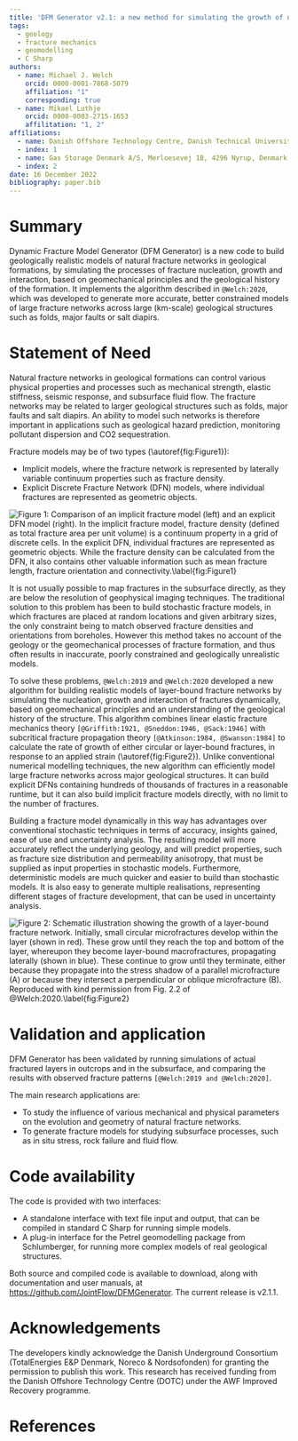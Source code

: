 ```yaml
---
title: 'DFM Generator v2.1: a new method for simulating the growth of natural fracture networks'
tags:
  - geology
  - fracture mechanics
  - geomodelling
  - C Sharp
authors:
  - name: Michael J. Welch
    orcid: 0000-0001-7868-5079
    affiliation: "1"
    corresponding: true
  - name: Mikael Luthje
    orcid: 0000-0003-2715-1653
    affilitation: "1, 2" 
affiliations:
  - name: Danish Offshore Technology Centre, Danish Technical University, Kgs. Lyngby, 2800, Denmark
  - index: 1
  - name: Gas Storage Denmark A/S, Merloesevej 1B, 4296 Nyrup, Denmark
  - index: 2
date: 16 December 2022
bibliography: paper.bib
---
```


# Summary
Dynamic Fracture Model Generator (DFM Generator) is a new code to build geologically realistic models of natural fracture networks in geological formations, by simulating the processes of fracture nucleation, growth and interaction, based on geomechanical principles and the geological history of the formation. It implements the algorithm described in `@Welch:2020`, which was developed to generate more accurate, better constrained models of large fracture networks across large (km-scale) geological structures such as folds, major faults or salt diapirs. 

# Statement of Need
Natural fracture networks in geological formations can control various physical properties and processes such as mechanical strength, elastic stiffness, seismic response, and subsurface fluid flow. The fracture networks may be related to larger geological structures such as folds, major faults and salt diapirs. An ability to model such networks is therefore important in applications such as geological hazard prediction, monitoring pollutant dispersion and CO2 sequestration.

Fracture models may be of two types (\autoref{fig:Figure1}):
 - Implicit models, where the fracture network is represented by laterally variable continuum properties such as fracture density.
 - Explicit Discrete Fracture Network (DFN) models, where individual fractures are represented as geometric objects.

![Figure 1: Comparison of an implicit fracture model (left) and an explicit DFN model (right). In the implicit fracture model, fracture density (defined as total fracture area per unit volume) is a continuum property in a grid of discrete cells. In the explicit DFN, individual fractures are represented as geometric objects. While the fracture density can be calculated from the DFN, it also contains other valuable information such as mean fracture length, fracture orientation and connectivity.\label{fig:Figure1}](Fig01.jpg)

It is not usually possible to map fractures in the subsurface directly, as they are below the resolution of geophysical imaging techniques. The traditional solution to this problem has been to build stochastic fracture models, in which fractures are placed at random locations and given arbitrary sizes, the only constraint being to match observed fracture densities and orientations from boreholes. However this method takes no account of the geology or the geomechanical processes of fracture formation, and thus often results in inaccurate, poorly constrained and geologically unrealistic models.

To solve these problems, `@Welch:2019` and `@Welch:2020` developed a new algorithm for building realistic models of layer-bound fracture networks by simulating the nucleation, growth and interaction of fractures dynamically, based on geomechanical principles and an understanding of the geological history of the structure. This algorithm combines linear elastic fracture mechanics theory `[@Griffith:1921, @Sneddon:1946, @Sack:1946]` with subcritical fracture propagation theory `[@Atkinson:1984, @Swanson:1984]` to calculate the rate of growth of either circular or layer-bound fractures, in response to an applied strain (\autoref{fig:Figure2}). Unlike conventional numerical modelling techniques, the new algorithm can efficiently model large fracture networks across major geological structures. It can build explicit DFNs containing hundreds of thousands of fractures in a reasonable runtime, but it can also build implicit fracture models directly, with no limit to the number of fractures.

Building a fracture model dynamically in this way has advantages over conventional stochastic techniques in terms of accuracy, insights gained, ease of use and uncertainty analysis. The resulting model will more accurately reflect the underlying geology, and will predict properties, such as fracture size distribution and permeability anisotropy, that must be supplied as input properties in stochastic models. Furthermore, deterministic models are much quicker and easier to build than stochastic models. It is also easy to generate multiple realisations, representing different stages of fracture development, that can be used in uncertainty analysis.

![Figure 2: Schematic illustration showing the growth of a layer-bound fracture network. Initially, small circular microfractures develop within the layer (shown in red). These grow until they reach the top and bottom of the layer, whereupon they become layer-bound macrofractures, propagating laterally (shown in blue). These continue to grow until they terminate, either because they propagate into the stress shadow of a parallel microfracture (A) or because they intersect a perpendicular or oblique microfracture (B). Reproduced with kind permission from Fig. 2.2 of `@Welch:2020`.\label{fig:Figure2}](Fig02.jpg)

# Validation and application

DFM Generator has been validated by running simulations of actual fractured layers in outcrops and in the subsurface, and comparing the results with observed fracture patterns `[@Welch:2019 and @Welch:2020]`.

The main research applications are:
 - To study the influence of various mechanical and physical parameters on the evolution and geometry of natural fracture networks.
 - To generate fracture models for studying subsurface processes, such as in situ stress, rock failure and fluid flow.

# Code availability

The code is provided with two interfaces: 
 - A standalone interface with text file input and output, that can be compiled in standard C Sharp for running simple models.
 - A plug-in interface for the Petrel geomodelling package from Schlumberger, for running more complex models of real geological structures.

Both source and compiled code is available to download, along with documentation and user manuals, at https://github.com/JointFlow/DFMGenerator. The current release is v2.1.1.

# Acknowledgements

The developers kindly acknowledge the Danish Underground Consortium (TotalEnergies E&P Denmark, Noreco & Nordsofonden) for granting the permission to publish this work. This research has received funding from the Danish Offshore Technology Centre (DOTC) under the AWF Improved Recovery programme.

# References
